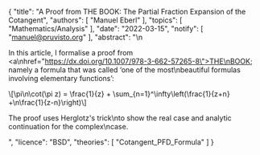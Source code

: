 {
    "title": "A Proof from THE BOOK: The Partial Fraction Expansion of the Cotangent",
    "authors": [
        "Manuel Eberl"
    ],
    "topics": [
        "Mathematics/Analysis"
    ],
    "date": "2022-03-15",
    "notify": [
        "manuel@pruvisto.org"
    ],
    "abstract": "\n<p>In this article, I formalise a proof from <a\nhref=\"https://dx.doi.org/10.1007/978-3-662-57265-8\">THE\nBOOK</a>; namely a formula that was called ‘one of the most\nbeautiful formulas involving elementary functions’:</p> \\[\\pi\n\\cot(\\pi z) = \\frac{1}{z} + \\sum_{n=1}^\\infty\\left(\\frac{1}{z+n} +\n\\frac{1}{z-n}\\right)\\] <p>The proof uses Herglotz's trick\nto show the real case and analytic continuation for the complex\ncase.</p>",
    "licence": "BSD",
    "theories": [
        "Cotangent_PFD_Formula"
    ]
}